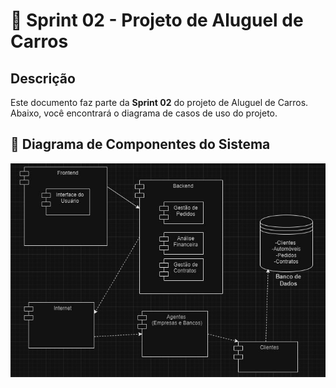 # 🚀 Sprint 02 - Projeto de Aluguel de Carros

## Descrição

Este documento faz parte da **Sprint 02** do projeto de Aluguel de Carros. Abaixo, você encontrará o diagrama de casos de uso do projeto.

## 📝 Diagrama de Componentes do Sistema

![Diagrama de Componentes do Sistema](../Lab02S02/imagens/Diagrama%20de%20Componentes%20do%20Sistema.jpeg)

